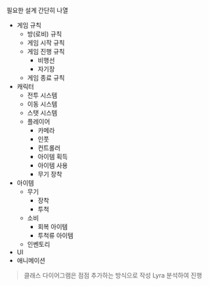 
필요한 설계 간단히 나열

- 게임 규칙
    - 방(로비) 규칙
    - 게임 시작 규칙
    - 게임 진행 규칙
        - 비행선
        - 자기장
    - 게임 종료 규칙
- 캐릭터
    - 전투 시스템
    - 이동 시스템
    - 스탯 시스템
    - 플레이어
        - 카메라
        - 인풋
        - 컨트롤러
        - 아이템 획득
        - 아이템 사용
        - 무기 장착
- 아이템
    - 무기
        - 장착
        - 투척
    - 소비
        - 회복 아이템
        - 투척류 아이템
    - 인벤토리
- UI
- 애니메이션


> 클래스 다이어그램은 점점 추가하는 방식으로 작성
> Lyra 분석하여 진행



    

